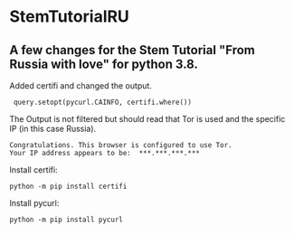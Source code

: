 # StemTutorialRU

## A few changes for the Stem Tutorial "From Russia with love" for python 3.8.

Added certifi and changed the output.

```
 query.setopt(pycurl.CAINFO, certifi.where())
 ```

The Output is not filtered but should read that Tor is used and the specific IP (in this case Russia).

```
Congratulations. This browser is configured to use Tor.
Your IP address appears to be:  ***.***.***.***
``` 

Install certifi:
```
python -m pip install certifi
```

Install pycurl:
``` 
python -m pip install pycurl
```
